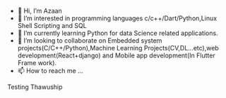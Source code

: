 - 👋 Hi, I’m Azaan
- 👀 I’m interested in programming languages c/c++/Dart/Python,Linux Shell Scripting and SQL
- 🌱 I’m currently learning Python for data Science related applications.
- 💞️ I’m looking to collaborate on Embedded system projects(C/C++/Python),Machine Learning Projects(CV,DL...etc),web development(React+django) and Mobile app development(In Flutter Frame work).
- 📫 How to reach me ...

<!---
Azaanmhmd/Azaanmhmd is a ✨ special ✨ repository because its `README.md` (this file) appears on your GitHub profile.
You can click the Preview link to take a look at your changes.
--->
Testing Thawuship

